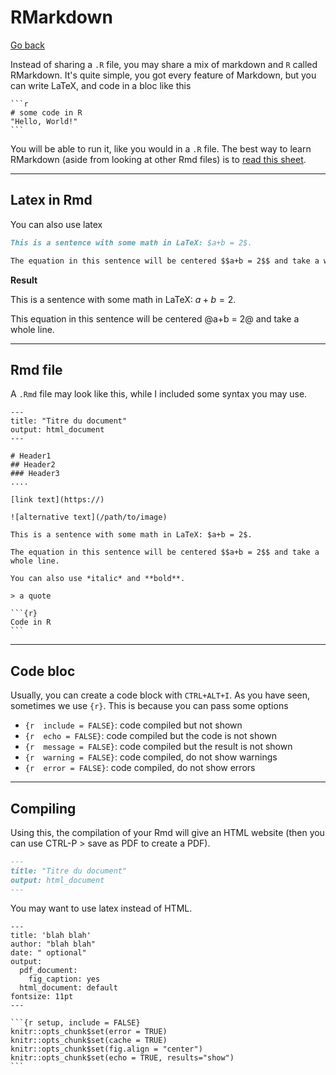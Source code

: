 # RMarkdown

[Go back](index.md)

Instead of sharing a `.R` file, you may share a mix of markdown and `R` called RMarkdown. It's quite simple, you got every feature of Markdown, but you can write LaTeX, and code in a bloc like this

<pre><code class="language-r"
>```r
# some code in R
"Hello, World!"
```</code></pre>

You will be able to run it, like you would in a `.R` file. The best way to learn RMarkdown (aside from looking at other Rmd files) is to [read this sheet](https://www.rstudio.com/wp-content/uploads/2015/03/rmarkdown-reference.pdf).

<hr class="sl">

## Latex in Rmd

You can also use latex

```md
This is a sentence with some math in LaTeX: $a+b = 2$.

The equation in this sentence will be centered $$a+b = 2$$ and take a whole line.
```

**Result**

This is a sentence with some math in LaTeX: $a+b = 2$.

This equation in this sentence will be centered @a+b = 2@ and take a whole line.

<hr class="sr">

## Rmd file

A `.Rmd` file may look like this, while I included some syntax you may use.

<pre><code class="language-md"
>---
title: "Titre du document"
output: html_document
---

# Header1
## Header2
### Header3
....

[link text](https://)

![alternative text](/path/to/image)

This is a sentence with some math in LaTeX: $a+b = 2$.

The equation in this sentence will be centered $$a+b = 2$$ and take a whole line.

You can also use *italic* and **bold**.

> a quote

```{r}
Code in R
```</code></pre>

<hr class="sl">

## Code bloc

Usually, you can create a code block with `CTRL+ALT+I`. As you have seen, sometimes we use `{r}`. This is because you can pass some options

* `{r  include = FALSE}`: code compiled but not shown
* `{r  echo = FALSE}`: code compiled but the code is not shown
* `{r  message = FALSE}`: code compiled but the result is not shown
* `{r  warning = FALSE}`: code compiled, do not show warnings
* `{r  error = FALSE}`: code compiled, do not show errors

<hr class="sl">

## Compiling

Using this, the compilation of your Rmd will give an HTML website (then you can use CTRL-P > save as PDF to create a PDF).

```md
---
title: "Titre du document"
output: html_document
---
```

You may want to use latex instead of HTML.

<pre><code class="language-md"
>---
title: 'blah blah'
author: "blah blah"
date: " optional"
output:
  pdf_document:
    fig_caption: yes
  html_document: default
fontsize: 11pt
---

```{r setup, include = FALSE}
knitr::opts_chunk$set(error = TRUE)
knitr::opts_chunk$set(cache = TRUE)
knitr::opts_chunk$set(fig.align = "center")
knitr::opts_chunk$set(echo = TRUE, results="show")
```</code></pre>